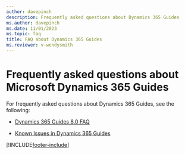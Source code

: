 ```yaml
---
author: davepinch
description: Frequently asked questions about Dynamics 365 Guides
ms.author: davepinch
ms.date: 11/01/2023
ms.topic: faq
title: FAQ about Dynamics 365 Guides
ms.reviewer: v-wendysmith
---
```


# Frequently asked questions about Microsoft Dynamics 365 Guides

For frequently asked questions about Dynamics 365 Guides, see the following:

- [Dynamics 365 Guides 8.0 FAQ](faq-version-8.md)

- [Known Issues in Dynamics 365 Guides](known-issues.md)


[!INCLUDE[footer-include](../includes/footer-banner.md)]
